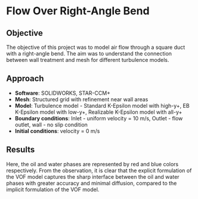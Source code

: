 # Flow Over Right-Angle Bend

## Objective
The objective of this project was to model air flow through a square duct with a right-angle bend. The aim was to understand the connection between wall treatment and mesh for different turbulence models.

## Approach
- **Software**: SOLIDWORKS, STAR-CCM+
- **Mesh**: Structured grid with refinement near wall areas
- **Model**: Turbulence model - Standard K-Epsilon model with high-y+, EB K-Epsilon model with low-y+, Realizable K-Epsilon model with all-y+
- **Boundary conditions**: Inlet - uniform velocity = 10 m/s, Outlet - flow outlet, wall - no slip condition
- **Initial conditions**: velocity = 0 m/s 

## Results

Here, the oil and water phases are represented by red and blue colors respectively. From the observation, it is clear that the explicit formulation of the VOF model captures the sharp interface between the oil and water phases with greater accuracy and minimal diffusion, compared to the implicit formulation of the VOF model.
